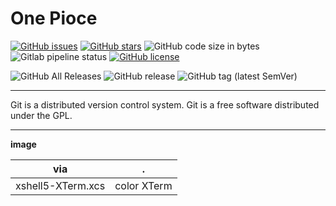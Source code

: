 # One Pioce

[![GitHub issues](https://img.shields.io/github/issues/mainiubaba/One.svg?style=popout)](https://github.com/mainiubaba/One/issues)
[![GitHub stars](https://img.shields.io/github/stars/mainiubaba/One.svg?style=social)](https://github.com/mainiubaba/One/stargazers)
![GitHub code size in bytes](https://img.shields.io/github/languages/code-size/mainiubaba/One.svg?color=blueviolet&logoColor=write&style=popout-square)
![Gitlab pipeline status](https://img.shields.io/gitlab/pipeline/mainiubaba/One.svg)
[![GitHub license](https://img.shields.io/github/license/mainiubaba/One.svg?color=red&style=popout)](https://github.com/mainiubaba/One)

![GitHub All Releases](https://img.shields.io/github/downloads/mainiubaba/One/total.svg?style=social)
![GitHub release](https://img.shields.io/github/release/mainiubaba/One.svg?style=social)
![GitHub tag (latest SemVer)](https://img.shields.io/github/tag/mainiubaba/One.svg)

---

Git is a distributed version control system. Git is a free software distributed under the GPL.


---

**image**

|via|.|
|-|-|
|xshell5-XTerm.xcs| color XTerm|
